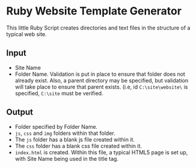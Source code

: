 # Ruby Website Template Generator
This little Ruby Script creates directories and text files in the structure of a typical web site.

## Input
- Site Name
- Folder Name. Validation is put in place to ensure that folder does not already exist. Also, a parent directory may be specified, but validation will take place to ensure that parent exists. (i.e, id `C:\site\website\` is specified, `C:\site` must be verified.

## Output
- Folder specified by Folder Name.
- `js`, `css` and `img` folders within that folder.
- The `js` folder has a blank js file created within it.
- The `css` folder has a blank css file created within it.
- `index.html` is created. Within this file, a typical HTML5 page is set up, with Site Name being used in the title tag.
